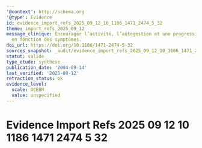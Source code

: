 ```yaml
---
'@context': http://schema.org
'@type': Evidence
id: evidence_import_refs_2025_09_12_10_1186_1471_2474_5_32
theme: import_refs_2025_09_12
message_clinique: Encourager l’activité, l’autogestion et une progression graduée
  en fonction des symptômes.
doi_url: https://doi.org/10.1186/1471-2474-5-32
sources_snapshot: _audit/evidence_import_refs_2025_09_12_10_1186_1471_2474_5_32.json
statut: valide
type_etude: synthese
publication_date: '2004-09-14'
last_verified: '2025-09-12'
retraction_status: ok
evidence_level:
  scale: OCEBM
  value: unspecified
---
```

# Evidence Import Refs 2025 09 12 10 1186 1471 2474 5 32

